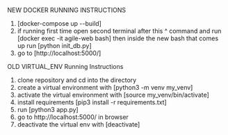 NEW DOCKER RUNNING INSTRUCTIONS
1. [docker-compose up --build]
2. if running first time open second terminal after this ^ command
   and run [docker exec -it agile-web bash]
   then inside the new bash that comes up run [python init_db.py]
3. go to [http://localhost:5000/]

OLD VIRTUAL_ENV Running Instructions

1. clone repository and cd into the directory
2. create a virtual environment with [python3 -m venv my_venv]
3. activate the virtual environment with [source my_venv/bin/activate]
4. install requirements [pip3 install -r requirements.txt]
5. run [python3 app.py]
6. go to http://localhost:5000/ in browser
7. deactivate the virtual env with [deactivate]
